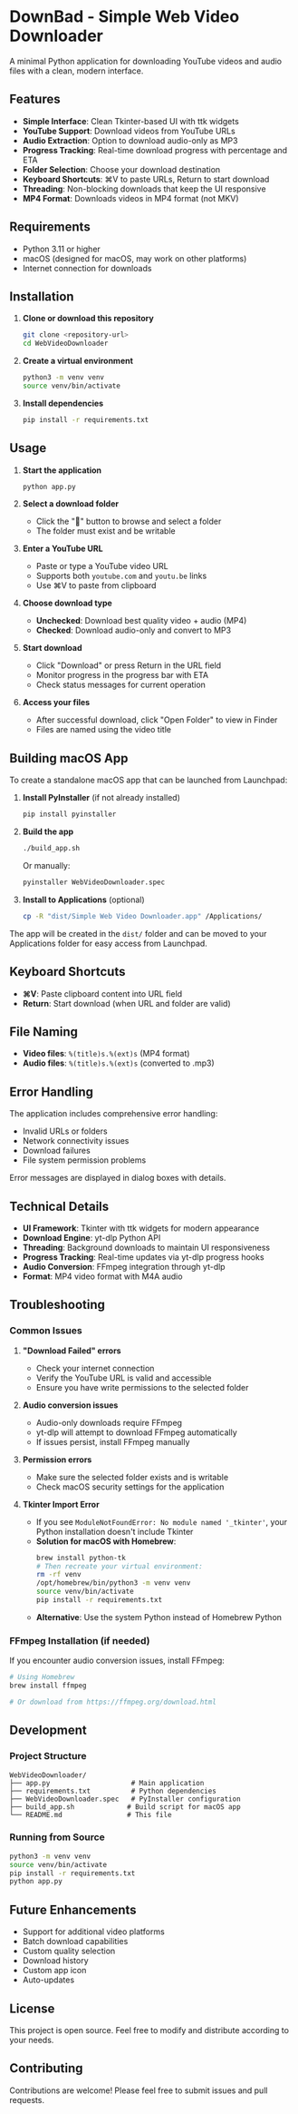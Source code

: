 # DownBad - Simple Web Video Downloader

A minimal Python application for downloading YouTube videos and audio files with a clean, modern interface.

## Features

- **Simple Interface**: Clean Tkinter-based UI with ttk widgets
- **YouTube Support**: Download videos from YouTube URLs
- **Audio Extraction**: Option to download audio-only as MP3
- **Progress Tracking**: Real-time download progress with percentage and ETA
- **Folder Selection**: Choose your download destination
- **Keyboard Shortcuts**: ⌘V to paste URLs, Return to start download
- **Threading**: Non-blocking downloads that keep the UI responsive
- **MP4 Format**: Downloads videos in MP4 format (not MKV)

## Requirements

- Python 3.11 or higher
- macOS (designed for macOS, may work on other platforms)
- Internet connection for downloads

## Installation

1. **Clone or download this repository**
   ```bash
   git clone <repository-url>
   cd WebVideoDownloader
   ```

2. **Create a virtual environment**
   ```bash
   python3 -m venv venv
   source venv/bin/activate
   ```

3. **Install dependencies**
   ```bash
   pip install -r requirements.txt
   ```

## Usage

1. **Start the application**
   ```bash
   python app.py
   ```

2. **Select a download folder**
   - Click the "📂" button to browse and select a folder
   - The folder must exist and be writable

3. **Enter a YouTube URL**
   - Paste or type a YouTube video URL
   - Supports both `youtube.com` and `youtu.be` links
   - Use ⌘V to paste from clipboard

4. **Choose download type**
   - **Unchecked**: Download best quality video + audio (MP4)
   - **Checked**: Download audio-only and convert to MP3

5. **Start download**
   - Click "Download" or press Return in the URL field
   - Monitor progress in the progress bar with ETA
   - Check status messages for current operation

6. **Access your files**
   - After successful download, click "Open Folder" to view in Finder
   - Files are named using the video title

## Building macOS App

To create a standalone macOS app that can be launched from Launchpad:

1. **Install PyInstaller** (if not already installed)
   ```bash
   pip install pyinstaller
   ```

2. **Build the app**
   ```bash
   ./build_app.sh
   ```
   
   Or manually:
   ```bash
   pyinstaller WebVideoDownloader.spec
   ```

3. **Install to Applications** (optional)
   ```bash
   cp -R "dist/Simple Web Video Downloader.app" /Applications/
   ```

The app will be created in the `dist/` folder and can be moved to your Applications folder for easy access from Launchpad.

## Keyboard Shortcuts

- **⌘V**: Paste clipboard content into URL field
- **Return**: Start download (when URL and folder are valid)

## File Naming

- **Video files**: `%(title)s.%(ext)s` (MP4 format)
- **Audio files**: `%(title)s.%(ext)s` (converted to .mp3)

## Error Handling

The application includes comprehensive error handling:
- Invalid URLs or folders
- Network connectivity issues
- Download failures
- File system permission problems

Error messages are displayed in dialog boxes with details.

## Technical Details

- **UI Framework**: Tkinter with ttk widgets for modern appearance
- **Download Engine**: yt-dlp Python API
- **Threading**: Background downloads to maintain UI responsiveness
- **Progress Tracking**: Real-time updates via yt-dlp progress hooks
- **Audio Conversion**: FFmpeg integration through yt-dlp
- **Format**: MP4 video format with M4A audio

## Troubleshooting

### Common Issues

1. **"Download Failed" errors**
   - Check your internet connection
   - Verify the YouTube URL is valid and accessible
   - Ensure you have write permissions to the selected folder

2. **Audio conversion issues**
   - Audio-only downloads require FFmpeg
   - yt-dlp will attempt to download FFmpeg automatically
   - If issues persist, install FFmpeg manually

3. **Permission errors**
   - Make sure the selected folder exists and is writable
   - Check macOS security settings for the application

4. **Tkinter Import Error**
   - If you see `ModuleNotFoundError: No module named '_tkinter'`, your Python installation doesn't include Tkinter
   - **Solution for macOS with Homebrew**:
     ```bash
     brew install python-tk
     # Then recreate your virtual environment:
     rm -rf venv
     /opt/homebrew/bin/python3 -m venv venv
     source venv/bin/activate
     pip install -r requirements.txt
     ```
   - **Alternative**: Use the system Python instead of Homebrew Python

### FFmpeg Installation (if needed)

If you encounter audio conversion issues, install FFmpeg:

```bash
# Using Homebrew
brew install ffmpeg

# Or download from https://ffmpeg.org/download.html
```

## Development

### Project Structure
```
WebVideoDownloader/
├── app.py                    # Main application
├── requirements.txt          # Python dependencies
├── WebVideoDownloader.spec   # PyInstaller configuration
├── build_app.sh             # Build script for macOS app
└── README.md                # This file
```

### Running from Source
```bash
python3 -m venv venv
source venv/bin/activate
pip install -r requirements.txt
python app.py
```

## Future Enhancements

- Support for additional video platforms
- Batch download capabilities
- Custom quality selection
- Download history
- Custom app icon
- Auto-updates

## License

This project is open source. Feel free to modify and distribute according to your needs.

## Contributing

Contributions are welcome! Please feel free to submit issues and pull requests. 

